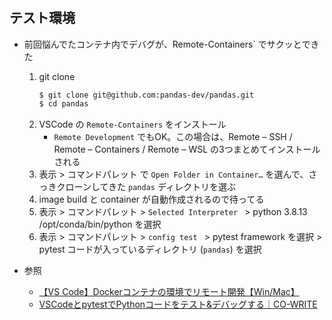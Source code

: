 # 


## テスト環境

- 前回悩んでたコンテナ内でデバグが、Remote-Containers` でサクッとできた
    1. git clone 
        ```bash
        $ git clone git@github.com:pandas-dev/pandas.git
        $ cd pandas
        ```
    1. VSCode の `Remote-Containers` をインストール
        - `Remote Development` でもOK。この場合は、Remote – SSH / Remote – Containers / Remote – WSL の3つまとめてインストールされる
    1. 表示 > コマンドパレット で `Open Folder in Container…` を選んで、さっきクローンしてきた `pandas` ディレクトリを選ぶ
    1. image build と container が自動作成されるので待ってる 
    1. 表示 > コマンドパレット > `Selected Interpreter ` > python 3.8.13 /opt/conda/bin/python を選択
    1. 表示 > コマンドパレット > `config test ` > pytest framework を選択 > pytest コードが入っているディレクトリ (`pandas`) を選択

- 参照
    - [【VS Code】Dockerコンテナの環境でリモート開発【Win/Mac】](https://chigusa-web.com/blog/vs-code%E3%81%A7docker%E3%81%AEpython%E7%92%B0%E5%A2%83%E3%81%A7%E3%83%AA%E3%83%A2%E3%83%BC%E3%83%88%E9%96%8B%E7%99%BA/)
    - [VSCodeとpytestでPythonコードをテスト&デバッグする｜CO-WRITE](https://gri.jp/media/entry/358)
